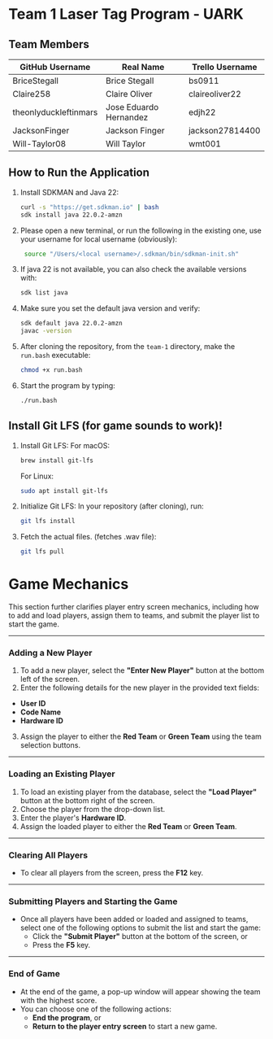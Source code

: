 # Team 1 Laser Tag Program - UARK

## Team Members
| GitHub Username                  | Real Name                | Trello Username   |
|----------------------------------|-------------------------|-------------------|
| BriceStegall                     | Brice Stegall           | bs0911            |
| Claire258                        | Claire Oliver           | claireoliver22    |
| theonlyduckleftinmars            | Jose Eduardo Hernandez  | edjh22            |
| JacksonFinger                    | Jackson Finger          | jackson27814400    |
| Will-Taylor08                    | Will Taylor             | wmt001            |


## How to Run the Application

1. Install SDKMAN and Java 22:
   ```bash
   curl -s "https://get.sdkman.io" | bash
   sdk install java 22.0.2-amzn

2. Please open a new terminal, or run the following in the existing one, use your username for local username (obviously):

   ```bash
    source "/Users/<local username>/.sdkman/bin/sdkman-init.sh"

2. If java 22 is not available, you can also check the available versions with:

   ```bash
   sdk list java

3. Make sure you set the default java version and verify:

   ```bash
   sdk default java 22.0.2-amzn
   javac -version
   
4. After cloning the repository, from the `team-1` directory, make the `run.bash` executable:
   ```bash
   chmod +x run.bash
5. Start the program by typing:
   ```bash
   ./run.bash

## Install Git LFS (for game sounds to work)!

1. Install Git LFS:
   For macOS:
   ```bash
   brew install git-lfs
   ```
   For Linux:
   ```bash
   sudo apt install git-lfs
2. Initialize Git LFS: In your repository (after cloning), run:
   ```bash
   git lfs install
3. Fetch the actual files. (fetches .wav file):
   ```bash
   git lfs pull

# Game Mechanics

This section further clarifies player entry screen mechanics, including how to add and load players, assign them to teams, and submit the player list to start the game.

---

### Adding a New Player
1. To add a new player, select the **"Enter New Player"** button at the bottom left of the screen.
2. Enter the following details for the new player in the provided text fields:
  - **User ID**
  - **Code Name**
  - **Hardware ID**
3. Assign the player to either the **Red Team** or **Green Team** using the team selection buttons.

---

### Loading an Existing Player
1. To load an existing player from the database, select the **"Load Player"** button at the bottom right of the screen.
2. Choose the player from the drop-down list.
3. Enter the player's **Hardware ID**.
4. Assign the loaded player to either the **Red Team** or **Green Team**.

---

### Clearing All Players
- To clear all players from the screen, press the **F12** key.

---

### Submitting Players and Starting the Game
- Once all players have been added or loaded and assigned to teams, select one of the following options to submit the list and start the game:
  - Click the **"Submit Player"** button at the bottom of the screen, or
  - Press the **F5** key.

---

### End of Game
- At the end of the game, a pop-up window will appear showing the team with the highest score.
- You can choose one of the following actions:
  - **End the program**, or
  - **Return to the player entry screen** to start a new game.
